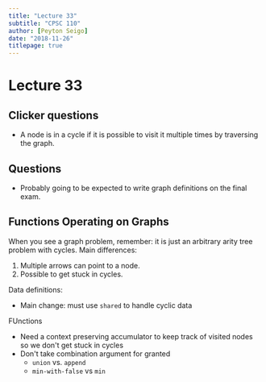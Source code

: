 ```yaml
---
title: "Lecture 33"
subtitle: "CPSC 110"
author: [Peyton Seigo]
date: "2018-11-26"
titlepage: true
---
```


# Lecture 33

## Clicker questions

- A node is in a cycle if it is possible to visit it multiple times by traversing the graph.

## Questions

- Probably going to be expected to write graph definitions on the final exam.

## Functions Operating on Graphs

When you see a graph problem, remember: it is just an arbitrary arity tree problem with cycles. Main differences:

1. Multiple arrows can point to a node.
2. Possible to get stuck in cycles.

Data definitions:

- Main change: must use `shared` to handle cyclic data

FUnctions

- Need a context preserving accumulator to keep track of visited nodes so we don't get stuck in cycles
- Don't take combination argument for granted
  - `union` vs. `append`
  - `min-with-false` vs `min`
